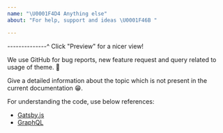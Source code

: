 ```yaml
---
name: "\U0001F4D4 Anything else"
about: "For help, support and ideas \U0001F46B "

---
```


--------------^ Click "Preview" for a nicer view!

We use GitHub for bug reports, new feature request and query related to usage of theme. 🐛

Give a detailed information about the topic which is not present in the current documentation 😁.

For understanding the code, use below references:

- [Gatsby.js](https://www.gatsbyjs.org)
- [GraphQL](https://graphql.org/)
